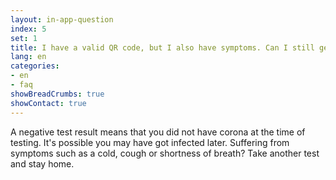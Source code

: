 ```yaml
---
layout: in-app-question
index: 5
set: 1
title: I have a valid QR code, but I also have symptoms. Can I still get access? 
lang: en
categories:
- en
- faq
showBreadCrumbs: true
showContact: true
---
```

A negative test result means that you did not have corona at the time of testing. It's possible you may have got infected later. Suffering from symptoms such as a cold, cough or shortness of breath? Take another test and stay home.  
